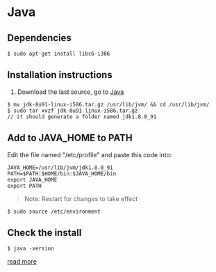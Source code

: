 # Java

## Dependencies
```
$ sudo apt-get install libc6-i386
```

## Installation instructions
1. Download the last source, go to
[Java](http://www.oracle.com/technetwork/java/javase/downloads/index.html)

```
$ mv jdk-8u91-linux-i586.tar.gz /usr/lib/jvm/ && cd /usr/lib/jvm/
$ sudo tar xvzf jdk-8u91-linux-i586.tar.gz
// it should generate a folder named jdk1.8.0_91
```

## Add to JAVA_HOME to PATH
Edit the file named "/etc/profile" and paste this code into:
```
JAVA_HOME=/usr/lib/jvm/jdk1.8.0_91
PATH=$PATH:$HOME/bin:$JAVA_HOME/bin
export JAVA_HOME
export PATH
```
> Note: Restart for changes to take effect
```
$ sudo source /etc/environment
```

## Check the install
```
$ java -version
```

[read more](http://es.wikihow.com/instalar-Oracle-Java-JDK-en-Ubuntu-Linux)
